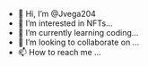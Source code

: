 - 👋 Hi, I’m @Jvega204
- 👀 I’m interested in NFTs...
- 🌱 I’m currently learning coding...
- 💞️ I’m looking to collaborate on ...
- 📫 How to reach me ...

<!---
Jvega204/Jvega204 is a ✨ special ✨ repository because its `README.md` (this file) appears on your GitHub profile.
You can click the Preview link to take a look at your changes.
--->
